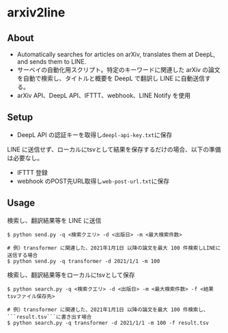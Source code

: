 # arxiv2line

## About
- Automatically searches for articles on arXiv, translates them at DeepL, and sends them to LINE.
- サーベイの自動化用スクリプト。特定のキーワードに関連した arXiv の論文を自動で検索し、タイトルと概要を DeepL で翻訳し LINE に自動送信する。
- arXiv API、DeepL API、IFTTT、webhook、LINE Notify を使用

## Setup
- DeepL API の認証キーを取得し```deepl-api-key.txt```に保存

LINE に送信せず、ローカルにtsvとして結果を保存するだけの場合、以下の準備は必要なし。

- IFTTT 登録
- webhook のPOST先URL取得し```web-post-url.txt```に保存

## Usage

検索し、翻訳結果等を LINE に送信
```
$ python send.py -q <検索クエリ> -d <出版日> -m <最大検索件数>

# 例）transformer に関連した、2021年1月1日 以降の論文を最大 100 件検索しLINEに送信する場合
$ python send.py -q transformer -d 2021/1/1 -m 100
```

検索し、翻訳結果等をローカルにtsvとして保存
```
$ python search.py -q <検索クエリ> -d <出版日> -m <最大検索件数> -f <結果tsvファイル保存先>

# 例）transformer に関連した、2021年1月1日 以降の論文を最大 100 件検索し、```result.tsv```に書き出す場合
$ python search.py -q transformer -d 2021/1/1 -m 100 -f result.tsv
```
